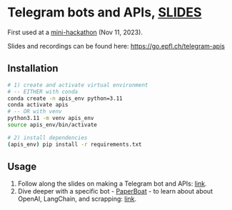 # Telegram bots and APIs, [SLIDES](https://go.epfl.ch/telegram-apis)

First used at a [mini-hackathon](https://lu.ma/lauzhack-apis-2023) (Nov 11, 2023).

Slides and recordings can be found here: https://go.epfl.ch/telegram-apis

## Installation

```bash
# 1) create and activate virtual environment
# -- EITHER with conda
conda create -n apis_env python=3.11
conda activate apis
# -- OR with venv
python3.11 -m venv apis_env
source apis_env/bin/activate

# 2) install dependencies
(apis_env) pip install -r requirements.txt
```

## Usage 

1. Follow along the slides on making a Telegram bot and APIs: [link](https://docs.google.com/presentation/d/1IedczIb_IedU-NWEnH4qHZCaX985zEsptzePF3b_vHA/edit?usp=sharing).
2. Dive deeper with a specific bot - [PaperBoat](https://github.com/lucafusarbassini/paperboat) - to learn about about OpenAI, LangChain, and scrapping: [link](https://docs.google.com/presentation/d/1Otleuoi5-TfD3YCz1cS0k9MF-Tp7_E0Z/edit?usp=drive_link&ouid=115816041756434628590&rtpof=true&sd=true).
